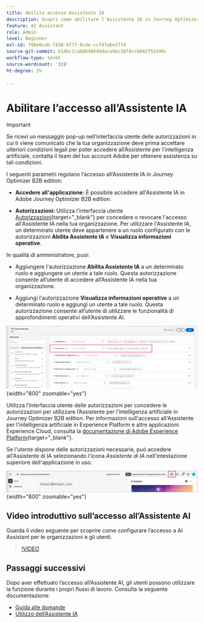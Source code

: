 ```yaml
---
title: Abilita accesso Assistente IA
description: Scopri come abilitare l’Assistente IA in Journey Optimizer B2B edition.
feature: AI Assistant
role: Admin
level: Beginner
exl-id: f08e0cab-f430-4f7f-8cde-ccf4fabe1ff4
source-git-commit: b1dbc1cab8b986d9daca9ec18f8ccb842f52e99c
workflow-type: tm+mt
source-wordcount: '319'
ht-degree: 3%

---
```


# Abilitare l’accesso all’Assistente IA

>[!IMPORTANT]
>
>Se ricevi un messaggio pop-up nell’interfaccia utente delle autorizzazioni in cui ti viene comunicato che la tua organizzazione deve prima accettare ulteriori condizioni legali per poter accedere all’Assistente per l’intelligenza artificiale, contatta il team del tuo account Adobe per ottenere assistenza su tali condizioni.

I seguenti parametri regolano l’accesso all’Assistente IA in Journey Optimizer B2B edition:

* **Accedere all&#39;applicazione:** È possibile accedere all&#39;Assistente IA in Adobe Journey Optimizer B2B edition.

* **Autorizzazioni:** Utilizza l&#39;interfaccia utente [Autorizzazioni](https://experienceleague.adobe.com/en/docs/experience-platform/access-control/abac/permissions-ui/permissions){target="_blank"} per concedere o revocare l&#39;accesso all&#39;Assistente IA nella tua organizzazione. Per utilizzare l&#39;Assistente IA, un determinato utente deve appartenere a un ruolo configurato con le autorizzazioni **Abilita Assistente IA** e **Visualizza informazioni operative**.

In qualità di amministratore, puoi:

* Aggiungere l&#39;autorizzazione **Abilita Assistente IA** a un determinato ruolo e aggiungere un utente a tale ruolo. Questa autorizzazione consente all’utente di accedere all’Assistente IA nella tua organizzazione.

* Aggiungi l&#39;autorizzazione **Visualizza informazioni operative** a un determinato ruolo e aggiungi un utente a tale ruolo. Questa autorizzazione consente all’utente di utilizzare le funzionalità di approfondimenti operativi dell’Assistente AI.

![Assegnare le autorizzazioni dell&#39;Assistente AI](./assets/ai-assistant-permissions.png){width="800" zoomable="yes"}

Utilizza l’interfaccia utente delle autorizzazioni per concedere le autorizzazioni per utilizzare l’Assistente per l’intelligenza artificiale in Journey Optimizer B2B edition. Per informazioni sull&#39;accesso all&#39;Assistente per l&#39;intelligenza artificiale in Experience Platform e altre applicazioni Experience Cloud, consulta la [documentazione di Adobe Experience Platform](https://experienceleague.adobe.com/en/docs/experience-platform/ai-assistant/access){target="_blank"}.

Se l&#39;utente dispone delle autorizzazioni necessarie, può accedere all&#39;Assistente di IA selezionando l&#39;icona _Assistente di IA_ nell&#39;intestazione superiore dell&#39;applicazione in uso.

![Icona Assistente IA nell&#39;intestazione dell&#39;applicazione](./assets/ai-assistant-icon-header.png){width="800" zoomable="yes"}

## Video introduttivo sull’accesso all’Assistente AI

Guarda il video seguente per scoprire come configurare l’accesso a AI Assistant per le organizzazioni e gli utenti.

>[!VIDEO](https://video.tv.adobe.com/v/3436470/?learn=on)

## Passaggi successivi

Dopo aver effettuato l’accesso all’Assistente AI, gli utenti possono utilizzare la funzione durante i propri flussi di lavoro. Consulta la seguente documentazione:

* [Guida alle domande](./question-guidance.md)
* [Utilizzo dell’Assistente IA](./use-ai-assistant.md)
